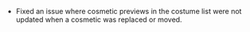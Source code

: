 - Fixed an issue where cosmetic previews in the costume list were not updated when a cosmetic was replaced or moved.